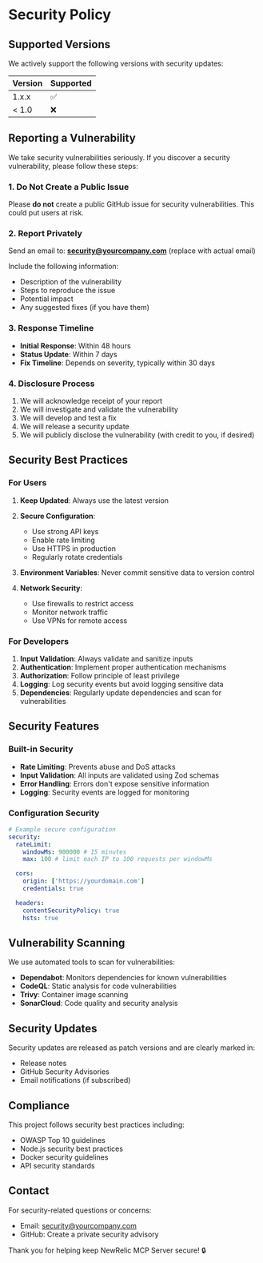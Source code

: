 # Security Policy

## Supported Versions

We actively support the following versions with security updates:

| Version | Supported          |
| ------- | ------------------ |
| 1.x.x   | :white_check_mark: |
| < 1.0   | :x:                |

## Reporting a Vulnerability

We take security vulnerabilities seriously. If you discover a security vulnerability, please follow these steps:

### 1. Do Not Create a Public Issue

Please **do not** create a public GitHub issue for security vulnerabilities. This could put users at risk.

### 2. Report Privately

Send an email to: **security@yourcompany.com** (replace with actual email)

Include the following information:

- Description of the vulnerability
- Steps to reproduce the issue
- Potential impact
- Any suggested fixes (if you have them)

### 3. Response Timeline

- **Initial Response**: Within 48 hours
- **Status Update**: Within 7 days
- **Fix Timeline**: Depends on severity, typically within 30 days

### 4. Disclosure Process

1. We will acknowledge receipt of your report
2. We will investigate and validate the vulnerability
3. We will develop and test a fix
4. We will release a security update
5. We will publicly disclose the vulnerability (with credit to you, if desired)

## Security Best Practices

### For Users

1. **Keep Updated**: Always use the latest version
2. **Secure Configuration**:
   - Use strong API keys
   - Enable rate limiting
   - Use HTTPS in production
   - Regularly rotate credentials

3. **Environment Variables**: Never commit sensitive data to version control

4. **Network Security**:
   - Use firewalls to restrict access
   - Monitor network traffic
   - Use VPNs for remote access

### For Developers

1. **Input Validation**: Always validate and sanitize inputs
2. **Authentication**: Implement proper authentication mechanisms
3. **Authorization**: Follow principle of least privilege
4. **Logging**: Log security events but avoid logging sensitive data
5. **Dependencies**: Regularly update dependencies and scan for vulnerabilities

## Security Features

### Built-in Security

- **Rate Limiting**: Prevents abuse and DoS attacks
- **Input Validation**: All inputs are validated using Zod schemas
- **Error Handling**: Errors don't expose sensitive information
- **Logging**: Security events are logged for monitoring

### Configuration Security

```yaml
# Example secure configuration
security:
  rateLimit:
    windowMs: 900000 # 15 minutes
    max: 100 # limit each IP to 100 requests per windowMs

  cors:
    origin: ['https://yourdomain.com']
    credentials: true

  headers:
    contentSecurityPolicy: true
    hsts: true
```

## Vulnerability Scanning

We use automated tools to scan for vulnerabilities:

- **Dependabot**: Monitors dependencies for known vulnerabilities
- **CodeQL**: Static analysis for code vulnerabilities
- **Trivy**: Container image scanning
- **SonarCloud**: Code quality and security analysis

## Security Updates

Security updates are released as patch versions and are clearly marked in:

- Release notes
- GitHub Security Advisories
- Email notifications (if subscribed)

## Compliance

This project follows security best practices including:

- OWASP Top 10 guidelines
- Node.js security best practices
- Docker security guidelines
- API security standards

## Contact

For security-related questions or concerns:

- Email: security@yourcompany.com
- GitHub: Create a private security advisory

Thank you for helping keep NewRelic MCP Server secure! 🔒
